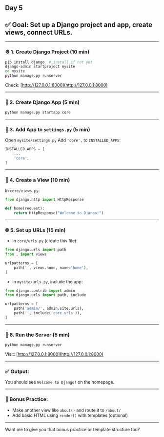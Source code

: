 ## Day 5

## ✅ **Goal:** Set up a Django project and app, create views, connect URLs.

---

### ⚙️ 1. Create Django Project (10 min)

```bash
pip install django  # install if not yet
django-admin startproject mysite
cd mysite
python manage.py runserver
```

Check: [http://127.0.0.1:8000](http://127.0.0.1:8000)

---

### 🧱 2. Create Django App (5 min)

```bash
python manage.py startapp core
```

---

### 🔧 3. Add App to `settings.py` (5 min)

Open `mysite/settings.py`
Add `'core',` to `INSTALLED_APPS`:

```python
INSTALLED_APPS = [
    ...
    'core',
]
```

---

### 🧠 4. Create a View (10 min)

In `core/views.py`:

```python
from django.http import HttpResponse

def home(request):
    return HttpResponse("Welcome to Django!")
```

---

### 🌐 5. Set up URLs (15 min)

* In `core/urls.py` (create this file):

```python
from django.urls import path
from . import views

urlpatterns = [
    path('', views.home, name='home'),
]
```

* In `mysite/urls.py`, include the app:

```python
from django.contrib import admin
from django.urls import path, include

urlpatterns = [
    path('admin/', admin.site.urls),
    path('', include('core.urls')),
]
```

---

### 🚀 6. Run the Server (5 min)

```bash
python manage.py runserver
```

Visit: [http://127.0.0.1:8000](http://127.0.0.1:8000)

---

### ✅ Output:

You should see `Welcome to Django!` on the homepage.

---

### 🧪 Bonus Practice:

* Make another view like `about()` and route it to `/about/`
* Add basic HTML using `render()` with templates (optional)

---

Want me to give you that bonus practice or template structure too?

